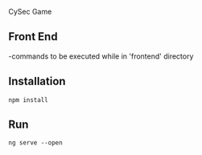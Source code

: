 CySec Game

## Front End
-commands to be executed while in 'frontend' directory
## Installation
`npm install`

## Run
`ng serve --open`
